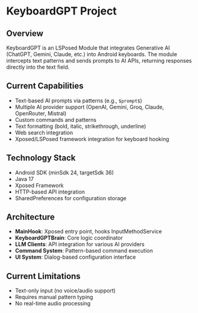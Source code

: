 # KeyboardGPT Project

## Overview
KeyboardGPT is an LSPosed Module that integrates Generative AI (ChatGPT, Gemini, Claude, etc.) into Android keyboards. The module intercepts text patterns and sends prompts to AI APIs, returning responses directly into the text field.

## Current Capabilities
- Text-based AI prompts via patterns (e.g., `$prompt$`)
- Multiple AI provider support (OpenAI, Gemini, Groq, Claude, OpenRouter, Mistral)
- Custom commands and patterns
- Text formatting (bold, italic, strikethrough, underline)
- Web search integration
- Xposed/LSPosed framework integration for keyboard hooking

## Technology Stack
- Android SDK (minSdk 24, targetSdk 36)
- Java 17
- Xposed Framework
- HTTP-based API integration
- SharedPreferences for configuration storage

## Architecture
- **MainHook**: Xposed entry point, hooks InputMethodService
- **KeyboardGPTBrain**: Core logic coordinator
- **LLM Clients**: API integration for various AI providers
- **Command System**: Pattern-based command execution
- **UI System**: Dialog-based configuration interface

## Current Limitations
- Text-only input (no voice/audio support)
- Requires manual pattern typing
- No real-time audio processing

